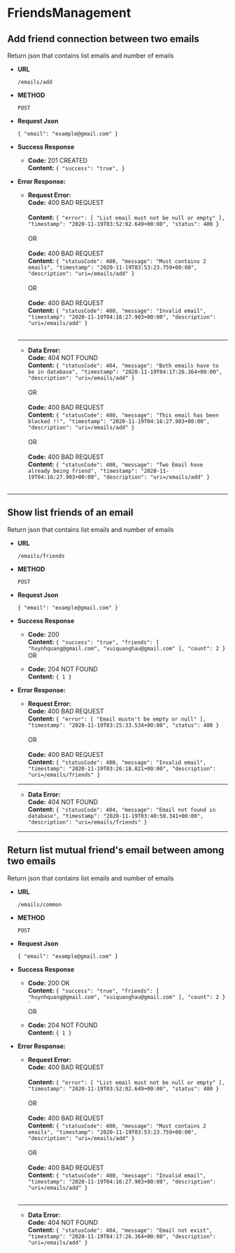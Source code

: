 # FriendsManagement

**Add friend connection between two emails**
----
Return json that contains list emails and number of emails 
* **URL**

   `/emails/add`
  
* **METHOD**

  `POST`
  
* **Request Json**

  `{
      "email": "example@gmail.com"
  }`
* **Success Response**
   * **Code:** 201 CREATED <br />
   **Content:**
  `{
    "success": "true",
   }`
* **Error Response:**
   * **Request Error:** <br />
             **Code:** 400 BAD REQUEST <br /><br />
             **Content:** 
             `{
                "error": [
                    "List email must not be null or empty"
                ],
                "timestamp": "2020-11-19T03:52:02.649+00:00",
                "status": 400
            }`<br /><br />
               OR<br /><br />
             **Code:** 400 BAD REQUEST <br />
             **Content:** `{
                "statusCode": 400,
                "message": "Must contains 2 emails",
                "timestamp": "2020-11-19T03:53:23.759+00:00",
                "description": "uri=/emails/add"
            }` <br /><br />
            OR<br /><br />
             **Code:** 400 BAD REQUEST <br />
             **Content:** `{
                "statusCode": 400,
                "message": "Invalid email",
                "timestamp": "2020-11-19T04:16:27.903+00:00",
                "description": "uri=/emails/add"
            }` <br /><br />
  -------
    * **Data Error:** <br />
             **Code:** 404 NOT FOUND <br />
                   **Content:** `{
                      "statusCode": 404,
                      "message": "Both emails have to be in database",
                      "timestamp": "2020-11-19T04:17:26.364+00:00",
                      "description": "uri=/emails/add"
                  }` <br /><br />
                  OR<br /><br />
             **Code:** 400 BAD REQUEST <br />
             **Content:** `{
                "statusCode": 400,
                "message": "This email has been blocked !!",
                "timestamp": "2020-11-19T04:16:27.903+00:00",
                "description": "uri=/emails/add"
            }` <br /><br />
            OR<br /><br />
             **Code:** 400 BAD REQUEST <br />
             **Content:** `{
                "statusCode": 400,
                "message": "Two Email have already being friend",
                "timestamp": "2020-11-19T04:16:27.903+00:00",
                "description": "uri=/emails/add"
            }` <br /><br />
-------------------------------------------------------------
                  
**Show list friends of an email**
----
Return json that contains list emails and number of emails 
* **URL**

   `/emails/friends`
  
* **METHOD**

  `POST`
  
* **Request Json**

  `{
      "email": "example@gmail.com"
  }`
* **Success Response**
   * **Code:** 200 <br />
   **Content:**
  `{
    "success": "true",
    "friends": [
        "huynhquang@gmail.com",
        "vuiquanghau@gmail.com"
    ],
    "count": 2
   }`<br /> OR <br />
   
   * **Code:** 204 NOT FOUND <br />
   **Content:**
  `{
    1
   }`
* **Error Response:**
   * **Request Error:** <br />
             **Code:** 400 BAD REQUEST <br />
             **Content:** 
             `{
                "error": [
                    "Email mustn't be empty or null"
                ],
                "timestamp": "2020-11-19T03:25:33.534+00:00",
                "status": 400
               }`<br /><br />
               OR 
               <br /> <br />
             **Code:** 400 BAD REQUEST <br />
             **Content:** `{
             "statusCode": 400,
             "message": "Invalid email",
             "timestamp": "2020-11-19T03:26:18.821+00:00",
             "description": "uri=/emails/friends"
            }` <br />
   --------
    * **Data Error:** <br />
             **Code:** 404 NOT FOUND <br />
                   **Content:** `{
                      "statusCode": 404,
                      "message": "Email not found in database",
                      "timestamp": "2020-11-19T03:40:50.341+00:00",
                      "description": "uri=/emails/friends"
                  }` <br />
    -----------------------------------------------------------
    
**Return list mutual friend's email between among two emails**
----
Return json that contains list emails and number of emails 
* **URL**

   `/emails/common`
  
* **METHOD**

  `POST`
  
* **Request Json**

  `{
      "email": "example@gmail.com"
  }`
* **Success Response**
   * **Code:** 200 OK <br />
   **Content:**
  `{
    "success": "true",
    "friends": [
        "huynhquang@gmail.com",
        "vuiquanghau@gmail.com"
    ],
    "count": 2
   }`
   `<br /> OR <br />
   
   * **Code:** 204 NOT FOUND <br />
   **Content:**
  `{
    1
   }`
   
* **Error Response:**
   * **Request Error:** <br />
             **Code:** 400 BAD REQUEST <br /><br />
             **Content:** 
             `{
                "error": [
                    "List email must not be null or empty"
                ],
                "timestamp": "2020-11-19T03:52:02.649+00:00",
                "status": 400
            }`<br /><br />
               OR<br /><br />
             **Code:** 400 BAD REQUEST <br />
             **Content:** `{
                "statusCode": 400,
                "message": "Must contains 2 emails",
                "timestamp": "2020-11-19T03:53:23.759+00:00",
                "description": "uri=/emails/add"
            }` <br /><br />
            OR<br /><br />
             **Code:** 400 BAD REQUEST <br />
             **Content:** `{
                "statusCode": 400,
                "message": "Invalid email",
                "timestamp": "2020-11-19T04:16:27.903+00:00",
                "description": "uri=/emails/add"
            }` <br /><br />
  -------
    * **Data Error:** <br />
             **Code:** 404 NOT FOUND <br />
                   **Content:** `{
                      "statusCode": 404,
                      "message": "Email not exist",
                      "timestamp": "2020-11-19T04:17:26.364+00:00",
                      "description": "uri=/emails/add"
                  }` <br /><br />
                 


